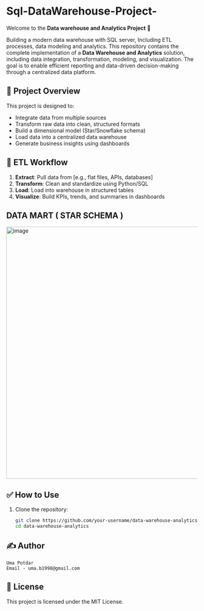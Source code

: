 # Sql-DataWarehouse-Project-
Welcome to the **Data warehouse and Analytics Project** 🚀


Building a modern data warehouse with SQL server, Including ETL processes, data modeling and analytics.
This repository contains the complete implementation of a **Data Warehouse and Analytics** solution, including data integration, transformation, 
modeling, and visualization. The goal is to enable efficient reporting and data-driven decision-making through a centralized data platform.

## 🚀 Project Overview

This project is designed to:
- Integrate data from multiple sources
- Transform raw data into clean, structured formats
- Build a dimensional model (Star/Snowflake schema)
- Load data into a centralized data warehouse
- Generate business insights using dashboards


## 🔄 ETL Workflow

1. **Extract**: Pull data from [e.g., flat files, APIs, databases]
2. **Transform**: Clean and standardize using Python/SQL
3. **Load**: Load into warehouse in structured tables
4. **Visualize**: Build KPIs, trends, and summaries in dashboards

## DATA MART ( STAR SCHEMA ) 
<img width="1158" height="664" alt="image" src="https://github.com/user-attachments/assets/1722ec7d-7071-49b4-a6da-c3aaf1aa03d1" />

## ✅ How to Use

1. Clone the repository:
   ```bash
   git clone https://github.com/your-username/data-warehouse-analytics.git
   cd data-warehouse-analytics


## ✍️ Author
    Uma Potdar 
    Email - uma.b1998@gmail.com

## 📄 License
This project is licensed under the MIT License.



